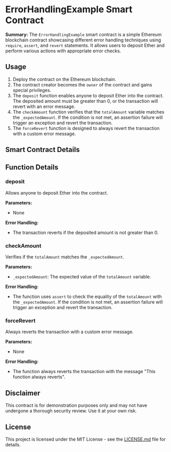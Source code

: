
# ErrorHandlingExample Smart Contract

**Summary:**
The `ErrorHandlingExample` smart contract is a simple Ethereum blockchain contract showcasing different error handling techniques using `require`, `assert`, and `revert` statements. It allows users to deposit Ether and perform various actions with appropriate error checks.

## Usage

1. Deploy the contract on the Ethereum blockchain.
2. The contract creator becomes the `owner` of the contract and gains special privileges.
3. The `deposit` function enables anyone to deposit Ether into the contract. The deposited amount must be greater than 0, or the transaction will revert with an error message.
4. The `checkAmount` function verifies that the `totalAmount` variable matches the `_expectedAmount`. If the condition is not met, an assertion failure will trigger an exception and revert the transaction.
5. The `forceRevert` function is designed to always revert the transaction with a custom error message.

## Smart Contract Details


## Function Details

### deposit

Allows anyone to deposit Ether into the contract.

**Parameters:**
- None

**Error Handling:**
- The transaction reverts if the deposited amount is not greater than 0.

### checkAmount

Verifies if the `totalAmount` matches the `_expectedAmount`.

**Parameters:**
- `_expectedAmount`: The expected value of the `totalAmount` variable.

**Error Handling:**
- The function uses `assert` to check the equality of the `totalAmount` with the `_expectedAmount`. If the condition is not met, an assertion failure will trigger an exception and revert the transaction.

### forceRevert

Always reverts the transaction with a custom error message.

**Parameters:**
- None

**Error Handling:**
- The function always reverts the transaction with the message "This function always reverts".



## Disclaimer

This contract is for demonstration purposes only and may not have undergone a thorough security review. Use it at your own risk.

## License

This project is licensed under the MIT License - see the [LICENSE.md](LICENSE.md) file for details.
